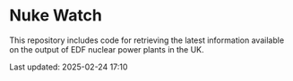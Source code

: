 # Nuke Watch

This repository includes code for retrieving the latest information available on the output of EDF nuclear power plants in the UK.

Last updated: 2025-02-24 17:10